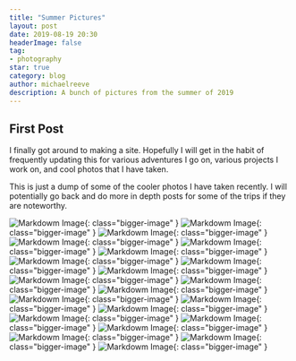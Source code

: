 ```yaml
---
title: "Summer Pictures"
layout: post
date: 2019-08-19 20:30
headerImage: false
tag:
- photography
star: true
category: blog
author: michaelreeve
description: A bunch of pictures from the summer of 2019
---
```


## First Post
I finally got around to making a site. Hopefully I will get in the habit of frequently updating this for various adventures I go on, various projects I work on, and cool photos that I have taken.

This is just a dump of some of the cooler photos I have taken recently. I will potentially go back and do more in depth posts for some of the trips if they are noteworthy.

![Markdowm Image][1]{: class="bigger-image" }
![Markdowm Image][2]{: class="bigger-image" }
![Markdowm Image][3]{: class="bigger-image" }
![Markdowm Image][4]{: class="bigger-image" }
![Markdowm Image][5]{: class="bigger-image" }
![Markdowm Image][6]{: class="bigger-image" }
![Markdowm Image][7]{: class="bigger-image" }
![Markdowm Image][8]{: class="bigger-image" }
![Markdowm Image][9]{: class="bigger-image" }
![Markdowm Image][10]{: class="bigger-image" }
![Markdowm Image][11]{: class="bigger-image" }
![Markdowm Image][12]{: class="bigger-image" }
![Markdowm Image][13]{: class="bigger-image" }
![Markdowm Image][14]{: class="bigger-image" }
![Markdowm Image][15]{: class="bigger-image" }
![Markdowm Image][16]{: class="bigger-image" }
![Markdowm Image][17]{: class="bigger-image" }
![Markdowm Image][18]{: class="bigger-image" }
![Markdowm Image][19]{: class="bigger-image" }
![Markdowm Image][20]{: class="bigger-image" }
![Markdowm Image][21]{: class="bigger-image" }


[1]: https://lh3.googleusercontent.com/H0MZa1Ml1s10RKRRYOG_0OC2E23LUKdOO3-Uc4OhiCkwZZenW2dQWyYeWfpavgfMACTPzSLC7inBNuoO8QAKwovDNUc1XNxQVbPiGZ3JQ8NSkr3UJ1Nz-OaazHBa1vnWOOAz3rOrXg=w2400
[2]: https://lh3.googleusercontent.com/Aru2jCNum-fwqRcctk1vHhVz2sMdsUhouYdUUqYkH3j3bvGFzyMnv8j4fkgsw8RAYhyaVJlr6h4cZKSu4w6laORdoMZuIrmXOvREjh36DdqplE-ZFgBGM5KVgGccL6_qop8XYWKBWQ=w2400
[3]: https://lh3.googleusercontent.com/BAZf5LqWxyxOZ8LNwnPOH2LhJhaYzOgmEtgelLhBty_M_GrBQx9s_nJqaj0AcTKK50Yl2mxvyzPXXAZ0ePzBYFUnZKNgRNo1EJ8CENOlrlCmruHEnynFYkhbdJh9YS549aY1CR5VlQ=w2400
[4]: https://lh3.googleusercontent.com/jXSCeunoki28-3sn5rtd15OsEz-8AsyKg-n4qJz2cbqgPU90z_PlqChUDMi8pI62Qck0c4I1LR10Qjzigs01yDiju9nZbNiDKCo63lJHTmHY_fm1yXxYmwkaHRBtXActoY_bXZrYdQ=w2400
[5]: https://lh3.googleusercontent.com/D7Cte1xmCancHwcWK3vkhwYQ5RU-mjsEUEK7NcA_gKMvQFAJrs5mIvFB-T0yFFCAJ1APUheurdyvdSup9169d0oyBFWHlkanRPMs_T2_b_18-DcNEYd7BESAz_Rer41-JxOnGiB_Cw=w2400
[6]: https://lh3.googleusercontent.com/12euCNVDx47-mJusXdYGXwTP0ZBiv_e9lI05bE_YsL-VCxOh24SIy0Gmu50KrEC5UKYPlNxOdLC5TvoBtAxmYP5fVUf6OlJJtrboEUu76yv3zI1x3TRUb-nl8FnP8RL5JMX1LH_NDQ=w2400
[7]: https://lh3.googleusercontent.com/Zab6ZLH2WJsDmmp5fP1FECy6GFPC-UQYDrAyaKR7KQKkUzxzTTYvXMFs7NTMrIFsAuDWy6iRPejwsjK8-ExHzYvO32Xl0NNPgesj3xfcugXvXfUd98FY0bUS_jaHgjoh_8bYGMq-jQ=w2400
[8]: https://lh3.googleusercontent.com/Spa8ElBhP3BPskDEr_LP7opLYqjv4T1lmPh8REd60o9PmJd5KLc50hEn3Ete7USR7gW5dLdfksDV8Ee5RXzUOxYenEKRwYcBgRFZXNYi3JCExaQlI7I81tkPghX9JmpAGdchpcEy9w=w2400
[9]: https://lh3.googleusercontent.com/J8VWduGE4WzrkMN5UQaA9zSrTP_agkwzLUHA-2ZX6Tx3arsu1aIj01Oo1oYL4EzC7t2oWUIDNEx32_aC1XiXvZA8FcwxKgJmpz3Bjb36UaP8hsu_Lzn_tctYBd-dcZGQDk9mE6MrBA=w2400
[10]: https://lh3.googleusercontent.com/U7gEP5-dZ7uYNWq0xc0s1moAZ2_Raa1NTPvqGHDr9n9BThT-ZbYEZL4q-FOuHL-XHYfJ-5ZQY0aSec-DDi81n-uASYIOYvOyPoYg-RR6rGsROZt3lil_1xuVtoaLCYSjK4-H3Io3Lw=w2400
[11]: https://lh3.googleusercontent.com/o_J9uWx6dDgATJ5OI24a3SlNd6FaS-Bf3WkYzUPZ8rHG9L03lacN1-wS0IztCkzujDdMBB7y3DyLHedgoSr1KHnpTruM-xWVX155MxhMIXsScTIqY4uRWLasEjJipaRgWeSStz5vyg=w2400
[12]: https://lh3.googleusercontent.com/koMvkQ1R_l4HqaQo6gJQsycHYtSRaynBJme3amP7PH1iJhlsmcn_DVRLr-f5vN2HKgIfZG-tt8rF9143Bmd6oFCNhO-DRCUyamlLyhR5taLZSVZ9CSyZ2zcvAzJe8gSCGpXxfRt9nQ=w2400
[13]: https://lh3.googleusercontent.com/lp0mBx7sxR4PEzb_h8ytmf80EMhl28lOHqL1lXI1GTwyNJg4bksaC53hmrd_N35Zp3b6isB4f3CwCqoVFlgGF0lZbRPULvei3PqWLrl4E_6bNX6OhKLvNWu6b_Truhm55lVdE-O79g=w2400
[14]: https://lh3.googleusercontent.com/OB_pq8XUYLL5vJvRgxrSP2SQU3-ftHawf7ly_IYoYaSLeipLDKp-qpV3SfWWnTNFuzUAtUCAn9OqPacDBIOAgR2bwFBb3bllsSjGYobFvDbYRMxfTU5H86fwW2DefxT4j142bo5eBg=w2400
[15]: https://lh3.googleusercontent.com/Pi2SuF9mKCp8ttWyDtAbIcYD_6DpqfavLQoCZCfZbZMxOcUeeRbTh7qBPksavwrCcgRho56fupUpUY1O3IdcvKb-q05nCAUcB-BRfqAfSMtOTjpXuhZEGrHaLN25woMnQIiINS9QuQ=w2400
[16]: https://lh3.googleusercontent.com/FWcT0VTp0Sn0sJ9Euklm_PVQO9Cb8Fo7WGRK83D6kTcU3xkltrUm6y7KkYHm2H9Asvsowqq7VHSmkZD125fL9m-Aqaga1m3rKf-r7lJYjJo5u-HmiCKSOgjCIeupt1Ck_iuo3Md8iQ=w2400
[17]: https://lh3.googleusercontent.com/cMJ46sAgAabkeuqMBorJvduYCyy8o0aH0eOaTRmdTti6npbXVu2s9qzhjJPp9kWqHv1mx9ltgrqo95KgXwIKJmdotTX29zmJmcTN367xAJPho_n_61I29YSJVBEbHagPrIt7WmjOIw=w2400
[18]: https://lh3.googleusercontent.com/ADbuFL6LKu7EWQ5RQJCwqI4tUvRZtf4RL0aH365iqQQSw06NS9EJceOJgjxekRD1unYk-SI80SUAVO5ut7aJdYqsc-M441IF7fQlPG_jT2fzXrE7eZO56m9XCxj5b-KuhfHeqn6m-Q=w2400
[19]: https://lh3.googleusercontent.com/98NpkyISiglktsJJrQ-2OYkD-F7M9_0pfUp5ER-qh1Gf8VmYeY1WYQJTPBFpmgq7dDN0jtGBCk_N4uWIABP9heGNezfadtn_z99Z-4Ku3oVZYNYwHgn-AdL0TUKHZUmaR8Jy9ITk2w=w2400
[20]: https://lh3.googleusercontent.com/dhOTYQQ3OpYJPgheT7vfu3l_Ufv_PGi_w0aTaJd5lBw75ZgB8vFMlC8QQVePOeByZyg689fggIoHROedJZ0uXC81xRWUGvyaOKguMa26GxeNbv9m0FGtqx_rOeyLre111SYXcIRdKQ=w2400
[21]: https://lh3.googleusercontent.com/pVla9EFlj5lij7yLJVlkCLFL78Fz0AbfSySC2cWM2-VhnVT0tG-oVoEcee3zIqjkbphBYACy17hT3sunkuq76t1omRL9Tpt75LQXiiPhaLmoJ1K7XaMx2eBKtXLM0uh3lv3wwOAf1Q=w2400



